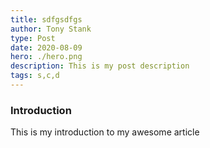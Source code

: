```yaml
---
title: sdfgsdfgs
author: Tony Stank
type: Post
date: 2020-08-09
hero: ./hero.png
description: This is my post description
tags: s,c,d
---
```

### Introduction
This is my introduction to my awesome article